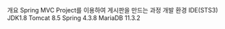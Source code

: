 개요
Spring MVC Project를 이용하여 게시판을 만드는 과정
개발 환경
IDE(STS3)
JDK1.8
Tomcat 8.5
Spring 4.3.8
MariaDB  11.3.2
